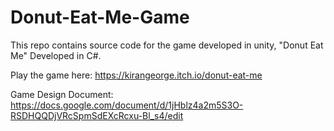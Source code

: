 # Donut-Eat-Me-Game
This repo contains source code for the game developed in unity, "Donut Eat Me"
Developed in C#.

Play the game here:
https://kirangeorge.itch.io/donut-eat-me

Game Design Document:
https://docs.google.com/document/d/1jHblz4a2m5S3O-RSDHQQDjVRcSpmSdEXcRcxu-Bl_s4/edit
